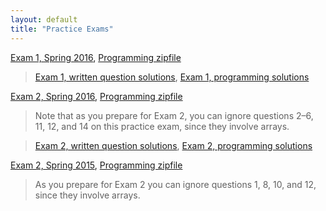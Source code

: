 ```yaml
---
layout: default
title: "Practice Exams"
---
```


[Exam 1, Spring 2016](cs101-spring2016-exam01.pdf), [Programming zipfile](CS101_Exam1.zip)

> [Exam 1, written question solutions](cs101-spring2016-exam01-solution.pdf), [Exam 1, programming solutions](CS101_Exam1_Solution.zip)

[Exam 2, Spring 2016](cs101-spring2016-exam02.pdf), [Programming zipfile](CS101_Exam2.zip)

> Note that as you prepare for Exam 2, you can ignore questions 2&ndash;6, 11, 12, and 14 on this practice exam, since they involve arrays.

> [Exam 2, written question solutions](cs101-spring2016-exam02-solution.pdf), [Exam 2, programming solutions](CS101_Exam2_Solution.zip)

[Exam 2, Spring 2015](cs101-spring2015-exam02.pdf), [Programming zipfile](CS101_Exam2_S15.zip)

> As you prepare for Exam 2 you can ignore questions 1, 8, 10, and 12, since they involve arrays.
